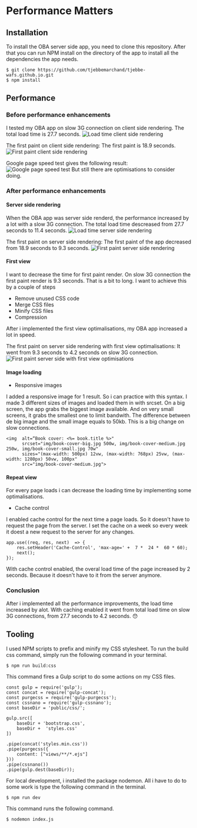 # Performance Matters

## Installation

To install the OBA server side app, you need to clone this repository. After that you can run NPM install on the directory of the app to install all the dependencies the app needs.

    $ git clone https://github.com/tjebbemarchand/tjebbe-wafs.github.io.git
	$ npm install

## Performance
### Before performance enhancements
I tested my OBA app on slow 3G connection on client side rendering.
The total load time is 27.7 seconds.
![Load time client side rendering](./docs/client-side-load-time.jpg)

The first paint on client side rendering:
The first paint is 18.9 seconds.
![First paint client side rendering](./docs/client-side-first-paint.jpg)

Google page speed test gives the following result:
![Google page speed test](./docs/google-page-speed-test-before.jpg)
But still there are optimisations to consider doing.

### After performance enhancements
#### Server side rendering
When the OBA app was server side renderd, the performance increased by a lot with a slow 3G connection.
The total load time descreased from 27.7 seconds to 11.4 seconds.
![Load time server side rendering](./docs/server-side-load-time.jpg)

The first paint on server side rendering:
The first paint of the app decreased from 18.9 seconds to 9.3 seconds.
![First paint server side rendering](./docs/server-side-first-paint.jpg)

#### First view
I want to decrease the time for first paint render. On slow 3G connection the first paint render is 9.3 seconds. That is a bit to long.
I want to achieve this by a couple of steps
 - Remove unused CSS code
 - Merge CSS files
 - Minify CSS files
 - Compression
 
 After i implemented the first view optimalisations, my OBA app increased a lot in speed.

 The first paint on server side rendering with first view optimalisations:
 It went from 9.3 seconds to 4.2 seconds on slow 3G connection.
 ![First paint server side with first view optimisations](./docs/server-side-first-view-first-paint.jpg)

#### Image loading
 - Responsive images

I added a responsive image for 1 result. So i can practice with this syntax. I made 3 different sizes of images and loaded them in with srcset. On a big screen, the app grabs the biggest image available. And on very small screens, it grabs the smallest one to limit bandwith.
The difference between de big image and the small image equals to 50kb. This is a big change on slow connections.

    <img  alt=“Book cover: <%= book.title %>"
		  srcset="img/book-cover-big.jpg 500w, img/book-cover-medium.jpg 250w, img/book-cover-small.jpg 70w"
		  sizes="(max-width: 500px) 12vw, (max-width: 768px) 25vw, (max-width: 1280px) 50vw, 100px"
	      src="img/book-cover-medium.jpg">

#### Repeat view
For every page loads i can decrease the loading time by implementing some optimalisations.
 - Cache control

I enabled cache control for the next time a page loads. So it doesn't have to request the page from the server. I set the cache on a week so every week it doest a new request to the server for any changes.

    app.use((req, res, next)  => {
	    res.setHeader('Cache-Control', 'max-age=' +  7 *  24 *  60 * 60);
	    next();
    });

With cache control enabled, the overal load time of the page increased by 2 seconds. Because it doesn't have to it from the server anymore.

### Conclusion
After i implemented all the performance improvements, the load time increased by alot. With caching enabled it went from total load time on slow 3G connections, from 27.7 seconds to 4.2 seconds. 😯

## Tooling
I used NPM scripts to prefix and minify my CSS stylesheet. To run the build css command, simply run the following command in your terminal.

    $ npm run build:css

This command fires a Gulp script to do some actions on my CSS files.

    const gulp = require('gulp');
    const concat = require('gulp-concat');
    const purgecss = require('gulp-purgecss');
    const cssnano = require('gulp-cssnano');
    const baseDir = 'public/css/';
    
    gulp.src([
        baseDir + 'bootstrap.css',
        baseDir +  'styles.css'
    ])
    
    .pipe(concat('styles.min.css'))
    .pipe(purgecss({
        content: ["views/**/*.ejs"]
    }))
    .pipe(cssnano())
    .pipe(gulp.dest(baseDir));

For local development, i installed the package nodemon. All i have to do to some work is type the following command in the terminal.

    $ npm run dev

This command runs the following command.

    $ nodemon index.js